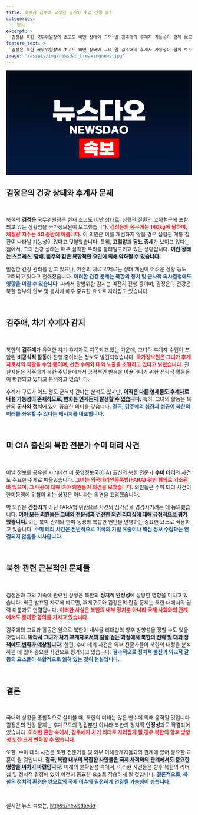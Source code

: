 ```yaml
---
title: 후계자 김주애 국정원 평가와 수업 진행 중!
categories:
  - 정치
excerpt: >
  김정은 북한 국무위원장의 초고도 비만 상태와 그의 딸 김주애의 후계자 가능성이 함께 보도되며 긴장감이 고조되고 있다. 심혈관 질환 위험에 처한 김정은, 후계구도가 흔들릴까? 클릭하여 전체 사안을 확인해보세요!
feature_text: >
  김정은 북한 국무위원장의 초고도 비만 상태와 그의 딸 김주애의 후계자 가능성이 함께 보도되며 긴장감이 고조되고 있다. 심혈관 질환 위험에 처한 김정은, 후계구도가 흔들릴까? 클릭하여 전체 사안을 확인해보세요!
image: '/assets/img/newsdao_breakingnews.jpg'
---
```


<p><img src="/assets/img/newsdao_breakingnews.jpg" alt="cryptoinkorea 속보" /></p>

<h2 data-ke-size="size26">김정은의 건강 상태와 후계자 문제</h2>

<p data-ke-size="size16">&nbsp;</p>

<p>북한의 <strong>김정은</strong> 국무위원장은 현재 초고도 <strong>비만</strong> 상태로, 심혈관 질환의 고위험군에 포함되고 있는 상황임을 국가정보원이 보고했습니다. <b><span style="color: #ee2323;">김정은의 몸무게는 140kg에 달하며, 체질량 지수는 40 중반에 이릅니다.</span></b> 이 의원은 이를 개선하지 않을 경우 심혈관 계통 질환이 나타날 가능성이 있다고 덧붙였습니다. 특히, <strong>고혈압</strong>과 <strong>당뇨 증세</strong>가 보이고 있다는 점에서, 그의 건강 상태는 매우 심각한 우려를 불러일으키고 있는 상황입니다. <b><span style="background-color: #21538527;">이런 상태는 스트레스, 담배, 음주와 같은 복합적인 요인에 의해 악화될 수 있습니다.</span></b> </p>

<p>밀접한 건강 관리를 받고 있으나, 기존의 치료 약제로는 상태 개선이 어려운 상황 등도 고려되고 있다고 전해졌습니다. <b><span style="color: #1a5490;">이러한 건강 문제는 북한의 정치 및 군사적 의사결정에도 영향을 미칠 수 있습니다.</span></b> 따라서 광범위한 감시는 여전히 진행 중이며, 김정은의 건강은 북한 정부의 안보 및 통치에 매우 중요한 요소로 자리잡고 있습니다.</p>

<p data-ke-size="size16">&nbsp;</p>

<h2 data-ke-size="size26">김주애, 차기 후계자 감지</h2>

<p data-ke-size="size16">&nbsp;</p>

<p>북한의 <strong>김주애</strong>가 유력한 차기 후계자로 지목되고 있는 가운데, 그녀의 후계자 수업이 포함된 <strong>비공식적 활동</strong>이 진행 중이라는 정보도 발견되었습니다. <b><span style="color: #ee2323;">국가정보원은 그녀가 후계자로서의 역할을 수업 중이며, 선전 수위와 대외 노출을 조절하고 있다고 밝혔습니다.</span></b> 관찰자들은 김주애가 북한 주민들에게서 긍정적인 반응을 이끌어내기 위한 전략적 활동들이 병행되고 있다고 분석하고 있습니다.</p>

<p>후계자 구도가 어느 정도 굳혀져 간다는 분석도 있지만, <b><span style="background-color: #21538527;">아직은 다른 형제들도 후계자로 나설 가능성이 존재하므로, 변화는 언제든지 발생할 수 있습니다.</span></b> 특히, 그녀의 활동은 북한의 <strong>군사와 정치</strong>에 있어 중요한 의미를 갖습니다. <b><span style="color: #1a5490;">결국, 김주애의 성장과 성공이 북한의 미래를 좌우할 수 있다는 메시지를 내포합니다.</span></b></p>

<p data-ke-size="size16">&nbsp;</p>

<h2 data-ke-size="size26">미 CIA 출신의 북한 전문가 수미 테리 사건</h2>

<p data-ke-size="size16">&nbsp;</p>

<p>이날 정보를 공유한 자리에선 미 중앙정보국(CIA) 출신의 북한 전문가 <strong>수미 테리</strong>의 사건도 주요한 주제로 떠올랐습니다. <b><span style="color: #ee2323;">그녀는 외국대리인등록법(FARA) 위반 혐의로 기소된 바 있으며, 그 내용에 대해 여야 의원들이 의견을 모았습니다.</span></b> 의원들은 수미 테리 사건이 한미동맹에 위협이 되는 상황은 아니라는 의견을 표명했습니다.</p>

<p>박 의원은 <strong>간첩죄</strong>가 아닌 FARA법 위반으로 사건의 심각성을 경감시키려는 데 동의했습니다. <b><span style="background-color: #21538527;">여야 모든 의원들은 그녀의 전문성과 건전한 의견 리더십에 대해 긍정적으로 평가했습니다.</span></b> 이는 북미 관계와 한미 동맹의 복잡한 현안을 반영하는 중요한 요소로 작용하고 있습니다. <b><span style="color: #1a5490;">수미 테리 사건은 전반적으로 미국의 기밀 유출이나 핵심 정보 수집과는 연결되지 않음을 시사합니다.</span></b></p>

<p data-ke-size="size16">&nbsp;</p>

<h2 data-ke-size="size26">북한 관련 근본적인 문제들</h2>

<p data-ke-size="size16">&nbsp;</p>

<p>김정은과 그의 가족에 관련된 상황은 북한의 <strong>정치적 안정성</strong>에 상당한 영향을 미치고 있습니다. 최근 발표된 자료에 따르면, 후계구도와 김정은의 건강 문제는 북한 내에서의 권력 다툼과도 연결됩니다. <b><span style="color: #ee2323;">이러한 사실은 북한의 내부 정치뿐 아니라 국제 사회와의 관계에서도 중대한 함의를 가지고 있습니다.</span></b> </p>

<p>김주애의 교육과 활동은 앞으로 북한이 내세울 리더십의 향후 방향성을 정할 수도 있을 것입니다. <b><span style="background-color: #21538527;">따라서 그녀가 차기 후계자로서의 길을 걷는 과정에서 북한의 전략 및 대외 정책에도 변화가 예상됩니다.</span></b> 한편, 수미 테리 사건은 외부 전문가들이 북한의 내정을 분석하는 데 있어 중요한 사건으로 평가되고 있습니다. <b><span style="color: #1a5490;">결과적으로 정치적 불신과 외교적 갈등의 요소들이 복합적으로 얽혀 있는 것이 현실입니다.</span></b></p>

<p data-ke-size="size16">&nbsp;</p>

<h2 data-ke-size="size26">결론</h2>

<p data-ke-size="size16">&nbsp;</p>

<p>국내외 상황을 종합적으로 살펴볼 때, 북한의 미래는 많은 변수에 의해 움직일 것입니다. 김정은의 건강 문제는 후계구도의 정립뿐만 아니라 북한의 정치적 <strong>안정성</strong>과도 직결되어 있습니다. <b><span style="color: #ee2323;">이러한 혼란 속에서, 김주애가 차기 리더로 자리잡게 될 경우 북한의 향후 방향성 또한 크게 변화할 수 있습니다.</span></b> </p>

<p>또한, 수미 테리 사건은 북한 전문가들 및 외부 이해관계자들과의 관계에 있어 중요한 교훈이 될 것입니다. <b><span style="background-color: #21538527;">결국, 북한 내부의 복잡한 사안들은 국제 사회와의 관계에서도 중요한 영향을 미치기 마련입니다.</span></b> 미래의 불확실성 속에서, 이러한 사건들은 향후 북한의 리더십 및 정치적 결정에 있어 여전히 중요한 요소로 작용하게 될 것입니다. <b><span style="color: #1a5490;">결론적으로, 북한의 정치적 환경은 앞으로의 국제 이슈와 밀접하게 연결될 가능성이 높습니다.</span></b> </p>

<p data-ke-size="size16">&nbsp;</p>
실시간 뉴스 속보는, <a href="https://newsdao.kr" rel="dofollow">https://newsdao.kr</a>


